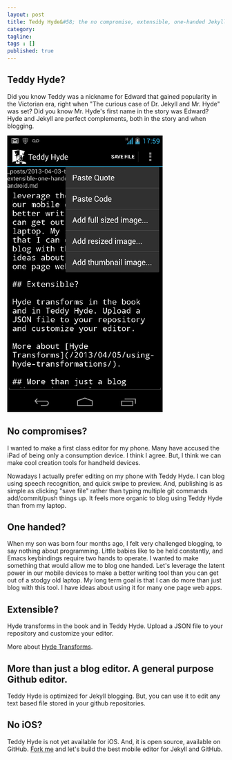 ```yaml
---
layout: post
title: Teddy Hyde&#58; the no compromise, extensible, one-handed Jekyll blog editor for Android
category: 
tagline: 
tags : [] 
published: true
---
```


## Teddy Hyde?

Did you know Teddy was a nickname for Edward that gained popularity in the Victorian era, right when "The curious case of Dr. Jekyll and Mr. Hyde" was set? Did you know Mr. Hyde's first name in the story was Edward? Hyde and Jekyll are perfect complements, both in the story and when blogging.

![/assets/images/2013-05-08-06-00-36-image.png](/assets/images/2013-05-08-06-00-36-image.png)

## No compromises?

I wanted to make a first class editor for my phone. Many have accused the iPad of being only a consumption device. I think I agree. But, I think we can make cool creation tools for handheld devices.

Nowadays I actually prefer editing on my phone with Teddy Hyde. I can blog using speech recognition, and quick swipe to preview. And, publishing is as simple as clicking "save file" rather than typing multiple git commands add/commit/push things up. It feels more organic to blog using Teddy Hyde than from my laptop.

## One handed?

When my son was born four months ago, I felt very challenged blogging, to say nothing about programming. Little babies like to be held constantly, and Emacs keybindings require two hands to operate. I wanted to make something that would allow me to blog one handed. Let's leverage the latent power in our mobile devices to make a better writing tool than you can get out of a stodgy old laptop. My long term goal is that I can do more than just blog with this tool. I have ideas about using it for many one page web apps.

## Extensible?

Hyde transforms in the book and in Teddy Hyde. Upload a JSON file to your repository and customize your editor.

More about [Hyde Transforms](/2013/04/05/using-hyde-transformations/).

## More than just a blog editor. A general purpose Github editor.

Teddy Hyde is optimized for Jekyll blogging. But, you can use it to edit any text based file stored in your github repositories.

## No iOS?

Teddy Hyde is not yet available for iOS. And, it is open source, available on GitHub. [Fork me](http://github.com/xrd/TeddyHyde) and let's build the best mobile editor for Jekyll and GitHub.
